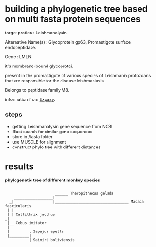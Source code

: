 # building a phylogenetic tree based on multi fasta protein sequences

target protien : Leishmanolysin

Alternative Name(s) : Glycoprotein gp63, Promastigote surface endopeptidase.

Gene : LMLN

it's membrane-bound glycoprotei.

present in the promastigote of various species of Leishmania protozoans that are responsible for the disease leishmaniasis.

Belongs to peptidase family M8.

information from [Expasy](https://enzyme.expasy.org/EC/3.4.24.36).

## steps
- getting Leishmanolysin gene sequence from NCBI
- Blast search for similar gene sequences
- store in /fasta folder
- use MUSCLE for alignment
- construct phylo tree with different distances 

# results 
**phylogenetic tree of different monkey species**
```

                       ______ Theropithecus gelada
    __________________|
  _|                  |__________________________________ Macaca fascicularis
 | |
 | | Callithrix jacchus
_|
 |__ Cebus imitator
 |
 |         , Sapajus apella
 |_________|
           | Saimiri boliviensis
```
